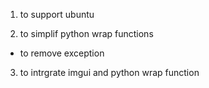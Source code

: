 1) to support ubuntu

2) to simplif python wrap functions

  - to remove exception

3) to intrgrate imgui and python wrap function